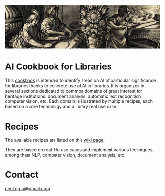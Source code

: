 ![image classification principle](https://github.com/CENL-Network-Group-AI/Recipes/blob/master/images/cuisine2.jpg)

# AI Cookbook for Libraries
This [cookbook](https://github.com/CENL-Network-Group-AI/Recipes/wiki/AI-Cookbook-for-Libraries) is intended to identify areas on AI of particular significance for libraries thanks to concrete use of AI in libraries. 
It is organized in several sections dedicated to common domains of great interest for heritage institutions: document analysis, automatic text recognition, computer vision, etc. Each domain is illustrated by multiple recipes, each based on a core technology and a library real use case.


# Recipes 
The available recipes are listed on this [wiki page](https://github.com/CENL-Network-Group-AI/Recipes/wiki/AI-Cookbook-for-Libraries).

They are based on real-life use cases and implement various techniques, among them NLP, computer vision, document analysis, etc.

# Contact
cenl.ng.ai@gmail.com 

